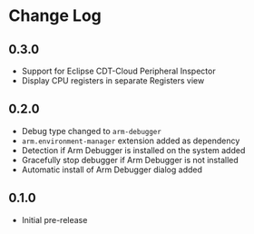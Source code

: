 # Change Log

## 0.3.0
- Support for Eclipse CDT-Cloud Peripheral Inspector
- Display CPU registers in separate Registers view

## 0.2.0
- Debug type changed to `arm-debugger`
- `arm.environment-manager` extension added as dependency
- Detection if Arm Debugger is installed on the system added
- Gracefully stop debugger if Arm Debugger is not installed
- Automatic install of Arm Debugger dialog added

## 0.1.0
- Initial pre-release

